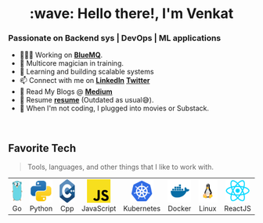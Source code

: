 <h1 align="center" id="macropower-title">:wave: Hello there!, I'm Venkat</h1>
<h3 align="left">Passionate on Backend sys | DevOps | ML applications</h3>
 
- 👨🏻‍💻 Working on **[BlueMQ]**.
- 🌱 Multicore magician in training.
- 🌱 Learning and building scalable systems
- 📫 Connect with me on **[LinkedIn]** **[Twitter]**
- 📖 Read My Blogs @ **[Medium]**
- 📝 Resume **[resume]** (Outdated as usual😅).
- 🚀 When I'm not coding, I plugged into movies or Substack.


<br>

<h2 align="left" id="macropower-tech">Favorite Tech</h2>

> Tools, languages, and other things that I like to work with.

<table>
  <tr>
    <td align="center" width="96">
      <a href="#macropower-tech">
        <img src="./img/go-original.svg" width="48" height="48" alt="Golang" />
      </a>
      <br>Go
    </td>
    <td align="center" width="96">
      <a href="#macropower-tech">
        <img src="./img/python-original.svg" width="48" height="48" alt="Python" />
      </a>
      <br>Python
    </td>
    <td align="center" width="96">
      <a href="#macropower-tech">
        <img src="./img/cpp-original.svg" width="48" height="48" alt="Cpp" />
      </a>
      <br>Cpp
    </td>
    <td align="center" width="96">
      <a href="#macropower-tech">
        <img src="./img/javascript-original.svg" width="48" height="48" alt="JavaScript" />
      </a>
      <br>JavaScript
    </td>
    <td align="center" width="96">
      <a href="#macropower-tech" >
        <img src="./img/kubernetes-original.svg" width="48" height="48" alt="Kubernetes" />
      </a>
      <br>Kubernetes
    </td>
    <td align="center" width="96"> 
      <a href="#macropower-tech" >
        <img src="./img/docker-original.svg" width="48" height="48" alt="Docker" />
      </a>
      <br>Docker
    </td>
    <td align="center"  width="96">
      <a href="#macropower-tech">
        <img src="./img/linux-original.svg" width="48" height="48" alt="Linux" />
      </a>
      <br>Linux
    </td>
    <td align="center" width="96">
      <a href="#macropower-tech" >
        <img src="./img/reactjs-original.svg" width="48" height="48" alt="ReactJS" />
      </a>
      <br>ReactJS
    </td>
  </tr>
</table>


[Linkedin]: https://www.linkedin.com/in/venkateshwar-reddy "Venkateshwar Reddy Kandula LinkedIn"
[BlueMQ]: https://github.com/venky1306/BlueMQ
[Twitter]: https://twitter.com/V3nkateshwar
[Medium]: https://medium.com/@venkateshwar13
[resume]: https://docs.google.com/document/d/1Dgx0TIIWtp-1CPFzmA4nKXoLy3tLsvEOvo1aKPBBfek/edit?usp=sharing
